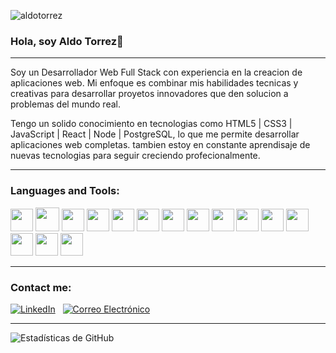 <p align="left"> <img src="https://komarev.com/ghpvc/?username=aldotorrez&label=Profile%20views&color=0e75b6&style=flat" alt="aldotorrez" /> </p>

### Hola, soy Aldo Torrez👋 

---

Soy un Desarrollador Web Full Stack con experiencia en la creacion de aplicaciones web.
Mi enfoque es combinar mis habilidades tecnicas y creativas para desarrollar proyetos innovadores que den solucion a problemas del mundo real.

Tengo un solido conocimiento en tecnologias como HTML5 | CSS3 | JavaScript | React | Node | PostgreSQL, lo que me permite desarrollar aplicaciones web completas.
tambien estoy en constante aprendisaje de nuevas tecnologias para seguir creciendo profecionalmente.

---

<h3 align="left">Languages and Tools:</h3>
<p align="left">
<img width ='36px' src ='https://skills.thijs.gg/icons?i=js'>
<img width ='38px' src ='https://skills.thijs.gg/icons?i=ts'>
<img width ='36px' src ='https://skills.thijs.gg/icons?i=nodejs'>
<img width ='36px' src ='https://skills.thijs.gg/icons?i=java'>
<img width ='36px' src ='https://skills.thijs.gg/icons?i=react'>
<img width ='36px' src ='https://skills.thijs.gg/icons?i=express'>
<img width ='36px' src ='https://skills.thijs.gg/icons?i=redux'>
<img width ='36px' src ='https://skills.thijs.gg/icons?i=postgresql'>
<img width ='36px' src ='https://skills.thijs.gg/icons?i=nest'>
<img width ='36px' src ='https://skills.thijs.gg/icons?i=mongodb'>
<img width ='36px' src ='https://skills.thijs.gg/icons?i=tailwind'>
<img width ='36px' src ='https://skills.thijs.gg/icons?i=html'>
<img width ='36px' src ='https://skills.thijs.gg/icons?i=css'>
<img width ='36px' src ='https://skills.thijs.gg/icons?i=postman'>
<img width ='36px' src ='https://skills.thijs.gg/icons?i=git'>
</p>

---

<div align="left">
  
### Contact me:
  
[![LinkedIn](https://img.shields.io/badge/LinkedIn-¡Conéctate%20con%20migo!-blue?style=for-the-badge&logo=linkedin)](https://www.linkedin.com/in/aldo-torrez/) &nbsp; 
[![Correo Electrónico](https://img.shields.io/badge/Correo-Escríbeme%20aquí!-red?style=for-the-badge&logo=gmail)](mailto:adlotorrez91@gmail.com)

</div>

---

![Estadísticas de GitHub](https://github-readme-stats.vercel.app/api?username=AldoTorrez&show_icons=true&count_private=true&hide=contribs&theme=black)



